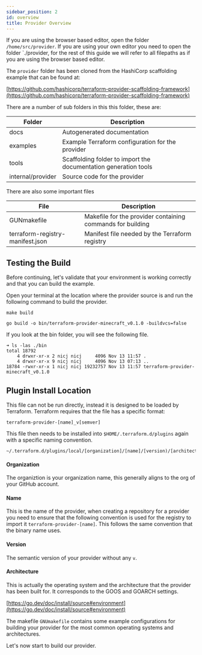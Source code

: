 ```yaml
---
sidebar_position: 2
id: overview
title: Provider Overview
---
```


If you are using the browser based editor, open the folder
`/home/src/provider`. If you are using your own editor you need
to open the folder `./provider, for the rest of this guide we will refer
to all filepaths as if you are using the browser based editor.

The `provider` folder has been cloned from the HashiCorp scaffolding example that can
be found at:

[https://github.com/hashicorp/terraform-provider-scaffolding-framework](https://github.com/hashicorp/terraform-provider-scaffolding-framework)

There are a number of sub folders in this this folder, these are:

| Folder       | Description                                              |
|--------------|----------------------------------------------------------|
| docs | Autogenerated documentation |
| examples | Example Terraform configuration for the provider |
| tools | Scaffolding folder to import the documentation generation tools |
| internal/provider | Source code for the provider |

There are also some important files

| File         | Description                                              |
|--------------|----------------------------------------------------------|
| GUNmakefile  | Makefile for the provider containing commands for building |
| terraform-registry-manifest.json | Manifest file needed by the Terraform registry |

## Testing the Build

Before continuing, let's validate that your environment is working correctly
and that you can build the example.

Open your terminal at the location where the provider source is and run the
following command to build the provider.

```shell
make build 
```

```shell
go build -o bin/terraform-provider-minecraft_v0.1.0 -buildvcs=false
```

If you look at the bin folder, you will see the following file.

```shell
➜ ls -las ./bin 
total 18792
    4 drwxr-xr-x 2 nicj nicj     4096 Nov 13 11:57 .
    4 drwxr-xr-x 9 nicj nicj     4096 Nov 13 07:13 ..
18784 -rwxr-xr-x 1 nicj nicj 19232757 Nov 13 11:57 terraform-provider-minecraft_v0.1.0
```

## Plugin Install Location

This file can not be run directly, instead it is designed to be loaded by Terraform.
Terraform requires that the file has a specific format:

```shell
terraform-provider-[name]_v[semver]
```

This file then needs to be installed into `$HOME/.terraform.d/plugins` again with
a specific naming convention.

```shell
~/.terraform.d/plugins/local/[organization]/[name]/[version)/[architecture]/
```

#### Organization
The organiztion is your organization name, this generally aligns to the org
of your GitHub account.

#### Name
This is the name of the provider, when creating a repository for a provider
you need to ensure that the following convention is used for the registry
to import it `terraform-provider-[name]`. This follows the same convention
that the binary name uses.

#### Version
The semantic version of your provider without any `v`.

#### Architecture
This is actually the operating system and the architecture that the provider
has been built for. It corresponds to the GOOS and GOARCH settings.

[https://go.dev/doc/install/source#environment](https://go.dev/doc/install/source#environment)

The makefile `GNUmakefile` contains some example configurations for building
your provider for the most common operating systems and architectures.

Let's now start to build our provider.